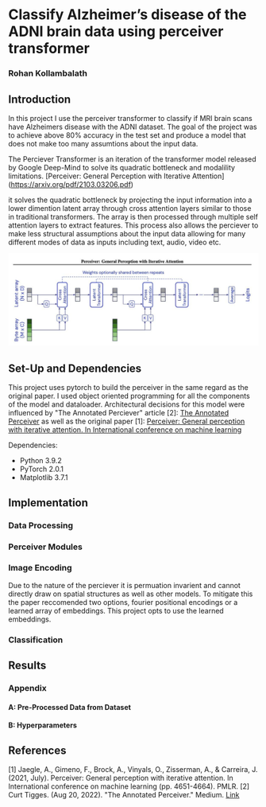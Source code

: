 # Classify Alzheimer’s disease of the ADNI brain data using perceiver transformer
### Rohan Kollambalath

## Introduction

In this project I use the perceiver transformer to classify if MRI brain scans have Alzheimers disease with the ADNI dataset. The goal of the project was to achieve above 80% accuracy in the test set and produce a model that does not make too many assumtions about the input data.

The Perciever Transformer is an iteration of the transformer model released by Google Deep-Mind to solve its quadratic bottleneck and modalility limitations. [Perceiver: General Perception with Iterative Attention] (https://arxiv.org/pdf/2103.03206.pdf)

it solves the quadratic bottleneck by projecting the input information into a lower dimention latent array through cross attention layers similar to those in traditional transformers. The array is then processed through multiple self attention layers to extract features. This process also allows the perciever to make less structural assumptions about the input data allowing for many different modes of data as inputs including text, audio, video etc. 

![PercieverTransformer](../plots/perciever_transformer.jpg)


## Set-Up and Dependencies
This project uses pytorch to build the perceiver in the same regard as the original paper. I used object oriented programming for all the components of the model and dataloader. 
Architectural decisions for this model were influenced by "The Annotated Perciever" article [2]: [The Annotated Perceiver](https://medium.com/@curttigges/the-annotated-perceiver-74752113eefb) as well as the original paper [1]: [Perceiver: General perception with iterative attention. In International conference on machine learning](https://arxiv.org/abs/2103.03206)

Dependencies:
 - Python 3.9.2
 - PyTorch 2.0.1
 - Matplotlib 3.7.1

## Implementation

### Data Processing

### Perceiver Modules

### Image Encoding
Due to the nature of the perciever it is permuation invarient and cannot directly draw on spatial structures as well as other models. To mitigate this the paper reccomended two options, fourier positional encodings or a learned array of embeddings. This project opts to use the learned embeddings.


### Classification

## Results

### Appendix
#### A: Pre-Processed Data from Dataset
#### B: Hyperparameters 

## References
<a id="1">[1]</a>
Jaegle, A., Gimeno, F., Brock, A., Vinyals, O., Zisserman, A., & Carreira, J. (2021, July). Perceiver: General perception with iterative attention. In International conference on machine learning (pp. 4651-4664). PMLR.
<a id="2">[2]</a>
</br>
Curt Tigges. (Aug 20, 2022). "The Annotated Perceiver." Medium. [Link](https://medium.com/@curttigges/the-annotated-perceiver-74752113eefb)
